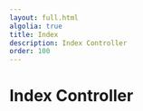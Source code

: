 ```yaml
---
layout: full.html
algolia: true
title: Index
description: Index Controller
order: 100
---
```


# Index Controller
